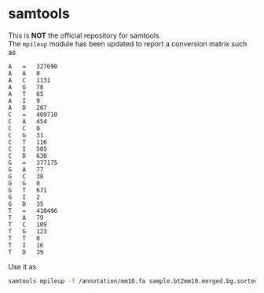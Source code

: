 samtools
========

This is **NOT** the official repository for samtools.<br>
The `mpileup` module has been updated to report a conversion matrix such as 
```
A	=	327690
A	A	0
A	C	1131
A	G	78
A	T	65
A	I	9
A	D	207
C	=	409710
C	A	454
C	C	0
C	G	31
C	T	116
C	I	505
C	D	630
G	=	377175
G	A	77
G	C	38
G	G	0
G	T	671
G	I	2
G	D	35
T	=	410496
T	A	79
T	C	109
T	G	123
T	T	0
T	I	16
T	D	39
```

Use it as 
```bash 
samtools mpileup -f /annotation/mm10.fa sample.bt2mm10.merged.bg.sorted.bam
```
